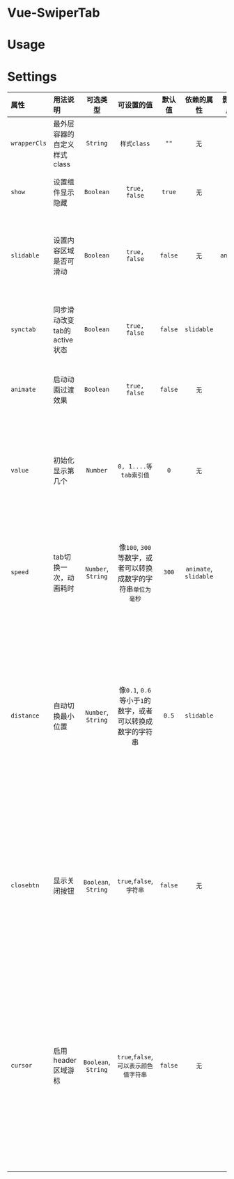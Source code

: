# Vue-SwiperTab

# Usage

# Settings

 
 属性 | 用法说明 | 可选类型 | 可设置的值 | 默认值| 依赖的属性 | 影响的属性  | 其他说明
 :------|:------|:-----------:|:----------:|:---------:|:---------:| :-----:|:-------
 `wrapperCls` | 最外层容器的自定义样式class | `String` | `样式class` | `""` |`无` | `无` | 用来覆盖默认样式，允许用户自定义样式
 `show` | 设置组件显示隐藏 | `Boolean` | `true, false` | `true`|`无` | `无` | 允许用户在组件外部控制组件显示隐藏
`slidable` | 设置内容区域是否可滑动 | `Boolean` | `true, false` | `false` | `无` | `animate` | 当设置了`slidable`时，会覆盖`animate`属性，因为可以滑动的前提必须要启动动画设置
`synctab` | 同步滑动改变tab的active状态 | `Boolean` | `true, false` | `false` | `slidable` | `无 `| 设置header区域的tab,是否根据内容滑动实时变化active状态
`animate` | 启动动画过渡效果 | `Boolean` | `true, false` | `false` |`无` | `无` | 设置此属性点击header区域的tab内容会出现滑动的效果
`value` | 初始化显示第几个 | `Number` | `0, 1....等tab索引值` | `0` | `无` | `无` | `从0开始`， 默认第一个，使用的时候建议使用`v-model="x"`，这样组件外部，用户可以获取到当前是显示的是第几个
`speed` | tab切换一次，动画耗时 | `Number`, `String` | 像`100`, `300`等数字，或者可以转换成数字的字符串`单位为毫秒` |  `300` | `animate`, `slidable`| `无` | 此属性依赖动画，所以必须设置`animate`， `slidable`启动动画，如没有设置动画，则属性会被忽略
`distance` | 自动切换最小位置 | `Number`, `String` | 像`0.1`, `0.6`等小于`1`的数字，或者可以转换成数字的字符串 | `0.5` | `slidable` | `无` | `0.5`表示在可以滑动的基础上，内容区域滑动到容器的一半时，内容区域会自动滑向下一个tab,在使用此属性时，必须先设置`slidable`,让内容区域可以滑动，当没有设置`slidable`，此属性会被忽略
`closebtn` | 显示关闭按钮 | `Boolean`, `String` | `true`,`false`,`字符串` | `false` |  `无` | `无` | 设置为布尔值的时候，或者经过trim以后为空的字符串，使用默认样式`x`的圆形关闭按钮；设置为非空字符串，展示一个长方形的带传入文案的按钮
`cursor` | 启用header区域游标 | `Boolean`, `String` | `true`,`false`,`可以表示颜色值字符串` |  `false` |`无` | `无` | 当设置为布尔值和空字符串的时候，启动默认样式的游标；设置为表示`颜色值`的字符串`（如 #eee, rgba, rgb等）`，则游标的颜色为设置的颜色, 若想更大程度的自定义，组件内部样式，可设置`wrapperCls`属性，进行自定义样式设置



